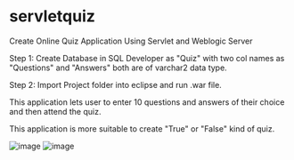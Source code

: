 # servletquiz
Create Online Quiz Application Using Servlet and Weblogic Server

Step 1: Create Database in SQL Developer as "Quiz" with two col names as "Questions" and "Answers" both are of varchar2 data type.

Step 2: Import Project folder into eclipse and run .war file.

This application lets user to enter 10 questions and answers of their choice and then attend the quiz.

This application is more suitable to create "True" or "False" kind of quiz.

![image](https://user-images.githubusercontent.com/37608167/38775188-1c01d354-404a-11e8-8850-6a4f71fba3ef.png)
![image](https://user-images.githubusercontent.com/37608167/38775195-6a74e210-404a-11e8-8272-70d874e4957a.png)

